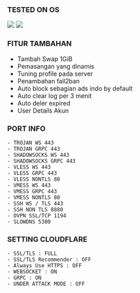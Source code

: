  
### TESTED ON OS <br/>
<img src="https://img.shields.io/static/v1?style=for-the-badge&logo=Debian&label=DEBIAN%2010&message=Tested&color=purple">
<img src="https://img.shields.io/static/v1?style=for-the-badge&logo=Ubuntu&label=UBUNTU%2020.04.05&message=Tested&color=orange">  

### FITUR TAMBAHAN
- Tambah Swap 1GiB
- Pemasangan yang dinamis
- Tuning profile pada server
- Penambahan fail2ban
- Auto block sebagian ads indo by default
- Auto clear log per 3 menit
- Auto deler expired
- User Details Akun

### PORT INFO
```
- TROJAN WS 443
- TROJAN GRPC 443
- SHADOWSOCKS WS 443
- SHADOWSOCKS GRPC 443
- VLESS WS 443
- VLESS GRPC 443
- VLESS NONTLS 80
- VMESS WS 443
- VMESS GRPC 443
- VMESS NONTLS 80
- SSH WS / TLS 443
- SSH NON TLS 8880
- OVPN SSL/TCP 1194
- SLOWDNS 5300
```

### SETTING CLOUDFLARE
```
- SSL/TLS : FULL
- SSL/TLS Recommender : OFF
- Always Use HTTPS : OFF
- WEBSOCKET : ON
- GRPC : ON
- UNDER ATTACK MODE : OFF
